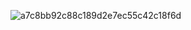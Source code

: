 ![a7c8bb92c88c189d2e7ec55c42c18f6d](https://github.com/user-attachments/assets/819d33e4-02f0-47eb-8ea5-47363cb9b328)
